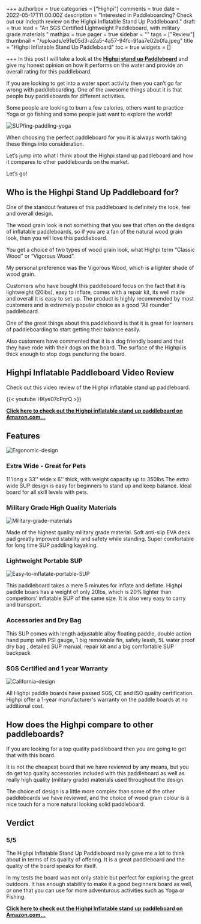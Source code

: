 +++
authorbox = true
categories = ["Highpi"]
comments = true
date = 2022-05-17T11:00:00Z
description = "Interested in Paddleboarding? Check out our indepth review on the Highpi Inflatable Stand Up Paddleboard."
draft = true
lead = "An SGS Certified Lightweight Paddleboard, with military grade materials "
mathjax = true
pager = true
sidebar = ""
tags = ["Review"]
thumbnail = "/uploads/e91e05d3-a2a5-4a57-94fc-9faa7e02b0fa.jpeg"
title = "Highpi Inflatable Stand Up Paddleboard"
toc = true
widgets = []

+++
In this post I will take a look at the [**Highpi stand up Paddleboard**](#) and give my honest opinion on how it performs on the water and provide an overall rating for this paddleboard.

If you are looking to get into a water sport activity then you can’t go far wrong with paddleboarding. One of the awesome things about it is that people buy paddleboards for different activities.  

Some people are looking to burn a few calories, others want to practice Yoga or go fishing and some people just want to explore the world!

![SUPfing-paddling-yoga](/uploads/f043e916-d1ae-415c-9f67-2c359bc1936b.jpeg "SUPfing-paddling-yoga")

When choosing the perfect paddleboard for you it is always worth taking these things into consideration.

Let’s jump into what I think about the Highpi stand up paddleboard and how it compares to other paddleboards on the market.

Let’s go!

## Who is the Highpi Stand Up Paddleboard for?

One of the standout features of this paddleboard is definitely the look, feel and overall design.  

The wood grain look is not something that you see that often on the designs of inflatable paddleboards, so if you are a fan of the natural wood grain look, then you will love this paddleboard.

You get a choice of two types of wood grain look, what Highpi term “Classic Wood” or “Vigorous Wood”.  

My personal preference was the Vigorous Wood, which is a lighter shade of wood grain.

Customers who have bought this paddleboard focus on the fact that it is lightweight (20lbs), easy to inflate, comes with a repair kit, its well made and overall it is easy to set up.  The product is highly recommended by most customers and is extremely popular choice as a good “All rounder” paddleboard.

One of the great things about this paddleboard is that it is great for learners of paddleboarding to start getting their balance easily.

Also customers have commented that it is a dog friendly board and that they have rode with their dogs on the board.  The surface of the Highpi is thick enough to stop dogs puncturing the board.

## Highpi Inflatable Paddleboard Video Review

Check out this video review of the Highpi inflatable stand up paddleboard.

{{< youtube HKye07cPqrQ >}}

[**Click here to check out the Highpi inflatable stand up paddleboard on Amazon.com…**](#)

## Features

![Ergonomic-design](/uploads/45830c29-6f94-42f7-9f97-e3c1089d441a.jpeg "Ergonomic-design")

### Extra Wide - Great for Pets

11'long x 33'' wide x 6'' thick, with weight capacity up to 350lbs.The extra wide SUP design is easy for beginners to stand up and keep balance. Ideal board for all skill levels with pets.

### Military Grade High Quality Materials

![Military-grade-materials](/uploads/d70135af-003d-4b55-b583-9ca3dac2abd0.jpeg "Military-grade-materials")

Made of the highest quality military grade material. Soft anti-slip EVA deck pad greatly improved stability and safety while standing. Super comfortable for long time SUP paddling kayaking.

### Lightweight Portable SUP

![Easy-to-inflatate-portable-SUP](/uploads/a2cd0180-a445-4a32-a458-b7157c816e01.jpeg "Easy-to-inflatate-portable-SUP")

This paddleboard takes a mere 5 minutes for inflate and deflate. Highpi paddle boars has a weight of only 20lbs, which is 20% lighter than competitors’ inflatable SUP of the same size. It is also very easy to carry and transport.

### Accessories and Dry Bag

This SUP comes with length adjustable alloy floating paddle, double action hand pump with PSI gauge, 1 big removable fin, safety leash, 5L water proof dry bag , detailed SUP manual, repair kit and a big comfortable SUP backpack

### SGS Certified and 1 year Warranty

![California-design](/uploads/9c08cc0c-6c9e-448b-8b74-b38825c9ea8d.jpeg "California-design")

All Highpi paddle boards have passed SGS, CE and ISO quality certification. Highpi offer a 1-year manufacturer's warranty on the paddle boards at no additional cost.

## How does the Highpi compare to other paddleboards?

If you are looking for a top quality paddleboard then you are going to get that with this board.  

It is not the cheapest board that we have reviewed by any means, but you do get top quality accessories included with this paddleboard as well as really high quality (military grade) materials used throughout the design.  

The choice of design is a little more complex than some of the other paddleboards we have reviewed, and the choice of wood grain colour is a nice touch for a more natural looking solid paddleboard. 

## Verdict

### 5/5

The Highpi Inflatable Stand Up Paddleboard really gave me a lot to think about in terms of its quality of offering.  It is a great paddleboard and the quality of the board speaks for itself.

In my tests the board was not only stable but perfect for exploring the great outdoors.  It has enough stability to make it a good beginners board as well, or one that you can use for more adventurous activities such as Yoga or Fishing.

[**Click here to check out the Highpi Inflatable stand up paddleboard on Amazon.com…**](#)